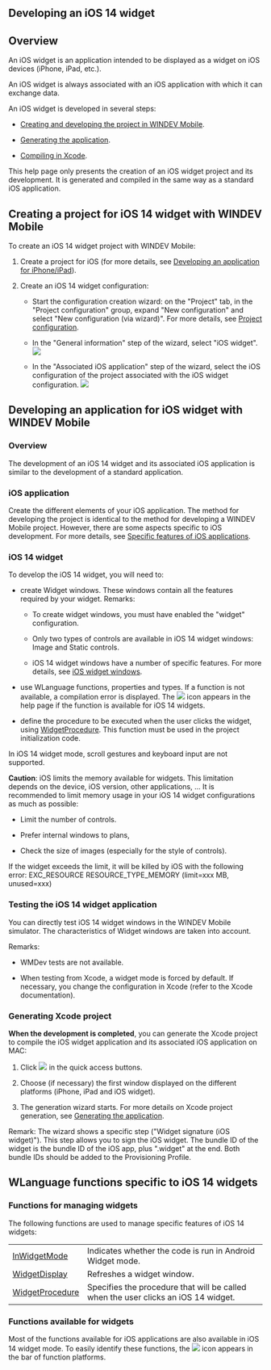 


## Developing an iOS 14 widget
			



<a name="NOTE1"></a>
<a name="NOTE1_1"></a>


## Overview
<a name="overview_ELTTEXTE000205"></a>
An iOS widget is an application intended to be displayed as a widget on iOS devices (iPhone, iPad, etc.).

An iOS widget is always associated with an iOS application with which it can exchange data.

An iOS widget is developed in several steps: 

- [Creating and developing the project in WINDEV Mobile](#NOTE2_1). 

- [Generating the application](../Editeurs/1000019908.md). 

- [Compiling in Xcode](../Editeurs/1000019878.md). 




This help page only presents the creation of an iOS widget project and its development. It is generated and compiled in the same way as a standard iOS application.

<a name="NOTE2"></a>
<a name="NOTE2_1"></a>


## Creating a project for iOS 14 widget with WINDEV Mobile
<a name="creating_project_for_ios_14_widget_with_windev_mobile_ELTTEXTE000229"></a>
To create an iOS 14 widget project with WINDEV Mobile: 

1. Create a project for iOS (for more details, see [Developing an application for iPhone/iPad](../Editeurs/1000019818.md)).

2. Create an iOS 14 widget configuration:

	- Start the configuration creation wizard: on the "Project" tab, in the "Project configuration" group, expand "New configuration" and select "New configuration (via wizard)". 
			For more details, see [Project configuration](../Editeurs/9000030.md).

	- In the "General information" step of the wizard, select "iOS widget".
![](https://doc.pcsoft.fr/en-US/images/image.awp?langid=3&name=Cr%E9erAppliWidgetIOS14%20-%20HC%20N%B0001.gif&type=thumb)


	- In the "Associated iOS application" step of the wizard, select the iOS configuration of the project associated with the iOS widget configuration.
![](https://doc.pcsoft.fr/en-US/images/image.awp?langid=3&name=Cr%E9erAppliWidgetIOS14%20-%20HC%20N%B0002.gif&type=thumb)




<a name="NOTE3"></a>
<a name="NOTE3_1"></a>


## Developing an application for iOS widget with WINDEV Mobile
<a name="developing_application_for_ios_widget_with_windev_mobile_ELTTEXTE000253"></a>


### Overview
<a name="overview_ELTPARAGRAPHE000070"></a>

The development of an iOS 14 widget and its associated iOS application is similar to the development of a standard application.


### iOS application
<a name="ios_application_ELTPARAGRAPHE000075"></a>

Create the different elements of your iOS application. The method for developing the project is identical to the method for developing a WINDEV Mobile project. However, there are some aspects specific to iOS development. For more details, see [Specific features of iOS applications](../Editeurs/1000019865.md).




### iOS 14 widget
<a name="ios_14_widget_ELTPARAGRAPHE000084"></a>

To develop the iOS 14 widget, you will need to: 

- create Widget windows. These windows contain all the features required by your widget. 
	Remarks: 

	- To create widget windows, you must have enabled the "widget" configuration. 

	- Only two types of controls are available in iOS 14 widget windows: Image and Static controls. 

	- iOS 14 widget windows have a number of specific features. For more details, see [iOS widget windows](../WDChamp/9000200.md). 




- use WLanguage functions, properties and types. If a function is not available, a compilation error is displayed. The ![](https://doc.pcsoft.fr/en-US/images/image.awp?langid=3&name=ico_IosWidget.gif)
 icon appears in the help page if the function is available for iOS 14 widgets. 

- define the procedure to be executed when the user clicks the widget, using [WidgetProcedure](../WDLang3/1410087599.md). This function must be used in the project initialization code. 




In iOS 14 widget mode, scroll gestures and keyboard input are not supported. 

**Caution**: iOS limits the memory available for widgets. This limitation depends on the device, iOS version, other applications, ... It is recommended to limit memory usage in your iOS 14 widget configurations as much as possible:

- Limit the number of controls. 

- Prefer internal windows to plans,

- Check the size of images (especially for the style of controls). 


If the widget exceeds the limit, it will be killed by iOS with the following error: EXC_RESOURCE RESOURCE_TYPE_MEMORY (limit=xxx MB, unused=xxx)


### Testing the iOS 14 widget application
<a name="testing_the_ios_14_widget_application_ELTPARAGRAPHE000117"></a>

You can directly test iOS 14 widget windows in the WINDEV Mobile simulator. The characteristics of Widget windows are taken into account. 

Remarks: 

- WMDev tests are not available. 

- When testing from Xcode, a widget mode is forced by default. If necessary, you change the configuration in Xcode (refer to the Xcode documentation).  





### Generating Xcode project
<a name="generating_xcode_project_ELTPARAGRAPHE000127"></a>

**When the development is completed**, you can generate the Xcode project to compile the iOS widget application and its associated iOS application on MAC: 

1. Click ![](https://doc.pcsoft.fr/en-US/images/image.awp?langid=3&name=ico_generation_IOS.gif)
 in the quick access buttons. 

2. Choose (if necessary) the first window displayed on the different platforms (iPhone, iPad and iOS widget).

3. The generation wizard starts. For more details on Xcode project generation, see [Generating the application](../Editeurs/1000019908.md).


Remark: The wizard shows a specific step ("Widget signature (iOS widget)"). This step allows you to sign the iOS widget. The bundle ID of the widget is the bundle ID of the iOS app, plus ".widget" at the end. Both bundle IDs should be added to the Provisioning Profile. 





<a name="NOTE4"></a>
<a name="NOTE4_1"></a>


## WLanguage functions specific to iOS 14 widgets
<a name="wlanguage_functions_specific_ios_14_widgets_ELTTEXTE000301"></a>


### Functions for managing widgets
<a name="functions_for_managing_widgets_ELTPARAGRAPHE000148"></a>The following functions are used to manage specific features of iOS 14 widgets: 



|   |   |
| --- | --- |
| [InWidgetMode](../WDLang1/1000020649.md) | Indicates whether the code is run in Android Widget mode. |
| [WidgetDisplay](../WDLang3/1000020647.md) | Refreshes a widget window. |
| [WidgetProcedure](../WDLang3/1410087599.md) | Specifies the procedure that will be called when the user clicks an iOS 14 widget. |






### Functions available for widgets
<a name="functions_available_for_widgets_ELTPARAGRAPHE000154"></a>

Most of the functions available for iOS applications are also available in iOS 14 widget mode. To easily identify these functions, the ![](https://doc.pcsoft.fr/en-US/images/image.awp?langid=3&name=ico_IosWidget.gif)
 icon appears in the bar of function platforms. 


